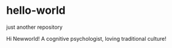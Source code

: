 # hello-world
just another repository

Hi Newworld!
A cognitive psychologist, loving traditional culture!

